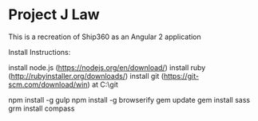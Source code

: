 # Project J Law

This is a recreation of Ship360 as an Angular 2 application

Install Instructions:

install node.js (https://nodejs.org/en/download/)
install ruby (http://rubyinstaller.org/downloads/)
install git (https://git-scm.com/download/win) at C:\git

npm install -g gulp
npm install -g browserify
gem update
gem install sass
grm install compass